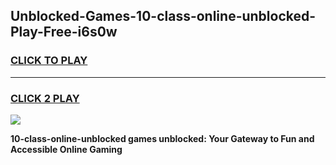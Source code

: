 
## Unblocked-Games-10-class-online-unblocked-Play-Free-i6s0w
<h3>
<a href="https://premium76.site?title=10-class-online-unblocked&ref=12A">CLICK TO PLAY</a></h3>
<hr>

<h3>
<a href="https://premium76.site?title=10-class-online-unblocked&ref=12A">CLICK 2 PLAY</a>
  
</h3>

<a href="https://premium76.site?title=10-class-online-unblocked&ref=12A"><img src="https://clearcache.store/games.png"></a>


**10-class-online-unblocked games unblocked: Your Gateway to Fun and Accessible Online Gaming**
